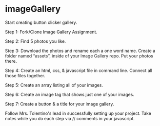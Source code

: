 # imageGallery

Start creating button clicker gallery.

Step 1: Fork/Clone Image Gallery Assignment.

Step 2: Find 5 photos you like.

Step 3: Download the photos and rename each a one word name.  Create a folder named “assets”, inside of your Image Gallery repo.  Put your photos there.

Step 4: Create an html, css, & javascript file in command line.  Connect all those files together.

Step 5: Create an array listing all of your images.

Step 6: Create an image tag that shows just one of your images.

Step 7: Create a button & a title for your image gallery.

Follow Mrs. Tolentino's lead in successfully setting up your project.  Take notes while you do each step via // comments in your javascript.
